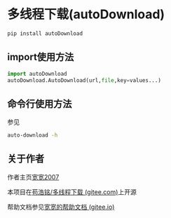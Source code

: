 # 多线程下载(autoDownload)

```bash
pip install autoDownload
```

## import使用方法

```python
import autoDownload
autoDownload.AutoDownload(url,file,key=values...)
```

## 命令行使用方法

参见

```bash
auto-download -h
```

## 关于作者

作者主页[宽宽2007](https://kuankuan2007.gitee.io "作者主页")

本项目在[苟浩铭/多线程下载 (gitee.com)](https://gitee.com/kuankuan2007/multithreaded-download)上开源

帮助文档参见[宽宽的帮助文档 (gitee.io)](https://kuankuan2007.gitee.io/docs/multithreaded-download/)
